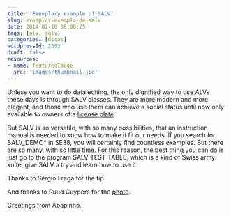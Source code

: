 ```yaml
---
title: 'Exemplary example of SALV'
slug: exemplar-exemplo-de-salv
date: 2014-02-10 09:00:25
tags: [alv, salv]
categories: [dicas]
wordpressId: 2593
draft: false
resources:
- name: featuredImage
  src: 'images/thumbnail.jpg'
---
```

Unless you want to do data editing, the only dignified way to use ALVs these days is through SALV classes. They are more modern and more elegant, and those who use them can achieve a social status until now only available to owners of a [license plate][1].

<!--more-->

But SALV is so versatile, with so many possibilities, that an instruction manual is needed to know how to make it fit our needs. If you search for SALV_DEMO* in SE38, you will certainly find countless examples. But there are so many, with so little time. For this reason, the best thing you can do is just go to the program SALV_TEST_TABLE, which is a kind of Swiss army knife, give SALV a try and learn how to use it.

Thanks to Sérgio Fraga for the tip.

And thanks to Ruud Cuypers for the [photo][2].

Greetings from Abapinho.

   [1]: http://www.youtube.com/watch?v=JtN35OUIu0g
   [2]: http://www.flickr.com/photos/ruudcuypers/5474462570
